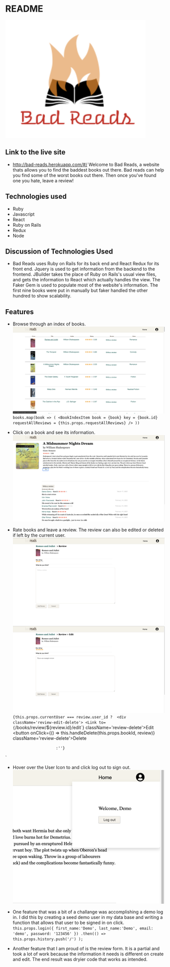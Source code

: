 # README

![alt text](https://github.com/wrightet/full_stack_bad_reads/blob/master/app/assets/images/logo.png "Logo Title Text 1")
## Link to the live site
* http://bad-reads.herokuapp.com/#/
Welcome to Bad Reads, a website thats allows you to find the baddest books out there. Bad reads can help you find some of the worst books out there. Then once you've found one you hate, leave a review!

## Technologies used
* Ruby
* Javascript
* React
* Ruby on Rails
* Redux
* Node

## Discussion of Technologies Used
* Bad Reads uses Ruby on Rails for its back end and React Redux for its front end. Jquery is used to get information from the backend to the frontend. JBuilder takes the place of Ruby on Rails's usual view files, and gets the information to React which actually handles the view. The Faker Gem is used to populate most of the website's information. The first nine books were put in manually but faker handled the other hundred to show scalability.

## Features
* Browse through an index of books.
![alt text](https://github.com/wrightet/full_stack_bad_reads/blob/master/app/assets/images/index_photo.png "Logo Title Text 1")
`    books.map(book => (
                                <BookIndexItem
                                book = {book}
                                key = {book.id}
                                requestAllReviews = {this.props.requestAllReviews}
                               />
                            ))`
* Click on a book and see its information. 
![alt text](https://github.com/wrightet/full_stack_bad_reads/blob/master/app/assets/images/book_info.png "Logo Title Text 1")
* Rate books and leave a review. The review can also be edited or deleted if left by the current user.
![alt text](https://github.com/wrightet/full_stack_bad_reads/blob/master/app/assets/images/create_form.png "Logo Title Text 1")
![alt text](https://github.com/wrightet/full_stack_bad_reads/blob/master/app/assets/images/edit_form.png "Logo Title Text 1")
`
 {this.props.currentUser === review.user_id ? 
                        <div className='review-edit-delete'>
                             <Link to={`/books/review/${review.id}/edit`} className='review-delete'>Edit</Link>
                            <button onClick={() => this.handleDelete(this.props.bookId, review)} 
                            className='review-delete'>Delete</button>
                        </div>
                        
                         :''}
`
* Hover over the User Icon to and click log out to sign out.
![alt text](https://github.com/wrightet/full_stack_bad_reads/blob/master/app/assets/images/logout.png "Logo Title Text 1")

 * One feature that was a bit of a challange was accomplishing a demo log in. I did this by creating a seed demo user in my data base and writing a function that allows that user to be signed in on click.
 ` this.props.login({ first_name:'Demo', last_name:'Demo', email: 'demo', password: '123456' })
        .then(() => this.props.history.push('/') );`
 
 * Another feature that I am proud of is the review form. It is a partial and took a lot of work because the information it needs is different on create and edit. The end result was dryier code that works as intended.
 
 



